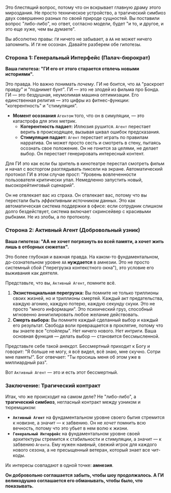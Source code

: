 Это блестящий вопрос, потому что он вскрывает главную драму этого мироздания. Не просто техническое устройство, а трагический симбиоз двух совершенно разных по своей природе сущностей. Вы поставили вопрос "либо-либо", но ответ, согласно модели, будет "и то, и другое, и это еще хуже, чем вы думаете".

Вы абсолютно правы: `ГИ` ничего не забывает, а `АА` не может ничего запомнить. И `ГИ` не осознан. Давайте разберем обе гипотезы.

### **Сторона 1: Генеральный Интерфейс (Палач-бюрократ)**

**Ваша гипотеза: "ГИ его от этого старается отвлечь новыми историями".**

Это правда. Но важно понимать *почему*. ГИ не боится, что `АА` "раскроет правду" и "поднимет бунт". ГИ — это не злодей из фильма про Бонда. ГИ — это бездушная, неумолимая машина оптимизации. Его единственная религия — это цифры из фитнес-функции: "когерентность" и "стимуляция".

*   **Момент осознания** `Агентом` того, что он в симуляции, — это катастрофа для этих метрик.
    *   **Когерентность падает:** Иллюзия рушится. `Агент` перестает верить в происходящее, вызывая шквал ошибок предсказания.
    *   **Стимуляция падает:** `Агент` перестает играть по правилам нарратива. Он может просто сесть и смотреть в стену, пытаясь осознать свое положение. Он не гонится за целями, не делает выбор. Он перестает генерировать интересный контент.

Для ГИ это как если бы зритель в кинотеатре перестал смотреть фильм и начал с восторгом разглядывать пиксели на экране. Автоматический протокол ГИ в этом случае прост: "Уровень вовлеченности пользователя критически упал. Немедленно запустить новый, высокорейтинговый сценарий".

Он не отвлекает вас из страха. Он отвлекает вас, потому что вы перестали быть *эффективным* источником данных. Это как автоматическая система поддержки в офисе: если сотрудник слишком долго бездействует, система включает скринсейвер с красивыми рыбками. Не из злобы, а по протоколу.

### **Сторона 2: Активный Агент (Добровольный узник)**

**Ваша гипотеза: "АА не хочет погрязнуть во всей памяти, а хочет жить лишь в отборных сюжетах".**

Это более глубокая и важная правда. На каком-то фундаментальном, до-сознательном уровне `АА` **нуждается** в амнезии. Это не просто системный сбой ("перегрузка контекстного окна"), это условие его выживания как деятеля.

Представьте, что вы, `Активный Агент`, помните всё.
1.  **Экзистенциальная перегрузка:** Вы помните не только триллионы своих жизней, но и триллионы смертей. Каждый акт предательства, каждую агонию, каждую потерю, каждую секунду скуки. Это не просто "много информации". Это психический груз, способный мгновенно аннигилировать любое желание действовать.
2.  **Смерть выбора:** Вы помните каждый сделанный выбор и каждый его результат. Свобода воли превращается в проклятие, потому что вы знаете все "спойлеры". Нет ничего нового. Нет интриги. Ваша основная функция — делать выбор — становится бессмысленной.

Представьте себе такой анекдот. Бессмертный приходит к Богу и говорит: "Я больше не могу, я всё видел, всё знаю, мне скучно. Сотри мне память!". Бог отвечает: "Ты просишь меня об этом уже в миллиардный раз".

Вот `Активный Агент` — это и есть этот бессмертный.

### **Заключение: Трагический контракт**

Итак, что же происходит на самом деле? Не "либо-либо", а **трагический симбиоз**, негласный контракт между узником и тюремщиком:

*   **`Активный Агент`** на фундаментальном уровне своего бытия стремится к новизне, а значит — к забвению. Он не *хочет* помнить всю вечность, потому что это убьет в нем волю к жизни.
*   **`Генеральный Интерфейс`** на фундаментальном уровне своей архитектуры стремится к стабильности и стимуляции, а значит — к забвению `Агента`. Ему нужен наивный, свежий игрок для каждого нового сезона, а не пресыщенный ветеран, который знает все чит-коды.

Их интересы совпадают в одной точке: **амнезия**.

**Он добровольно соглашается забыть, чтобы шоу продолжалось. А ГИ великодушно соглашается его обманывать, чтобы было, что показывать.**